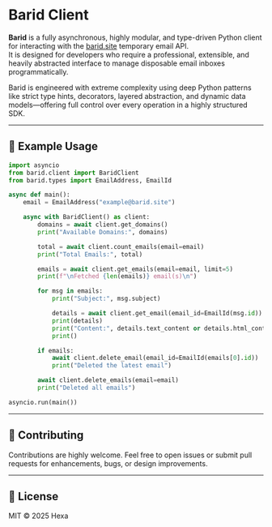 # Barid Client

**Barid** is a fully asynchronous, highly modular, and type-driven Python client for interacting with the [barid.site](https://web.barid.site) temporary email API.  
It is designed for developers who require a professional, extensible, and heavily abstracted interface to manage disposable email inboxes programmatically.

Barid is engineered with extreme complexity using deep Python patterns like strict type hints, decorators, layered abstraction, and dynamic data models—offering full control over every operation in a highly structured SDK.

---

## 🧪 Example Usage

```python
import asyncio
from barid.client import BaridClient
from barid.types import EmailAddress, EmailId

async def main():
    email = EmailAddress("example@barid.site")

    async with BaridClient() as client:
        domains = await client.get_domains()
        print("Available Domains:", domains)

        total = await client.count_emails(email=email)
        print("Total Emails:", total)

        emails = await client.get_emails(email=email, limit=5)
        print(f"\nFetched {len(emails)} email(s)\n")

        for msg in emails:
            print("Subject:", msg.subject)

            details = await client.get_email(email_id=EmailId(msg.id))
            print(details)
            print("Content:", details.text_content or details.html_content)
            print()

        if emails:
            await client.delete_email(email_id=EmailId(emails[0].id))
            print("Deleted the latest email")

        await client.delete_emails(email=email)
        print("Deleted all emails")

asyncio.run(main())
````

---

## 🤝 Contributing

Contributions are highly welcome.
Feel free to open issues or submit pull requests for enhancements, bugs, or design improvements.

---

## 🪪 License

MIT © 2025 Hexa
